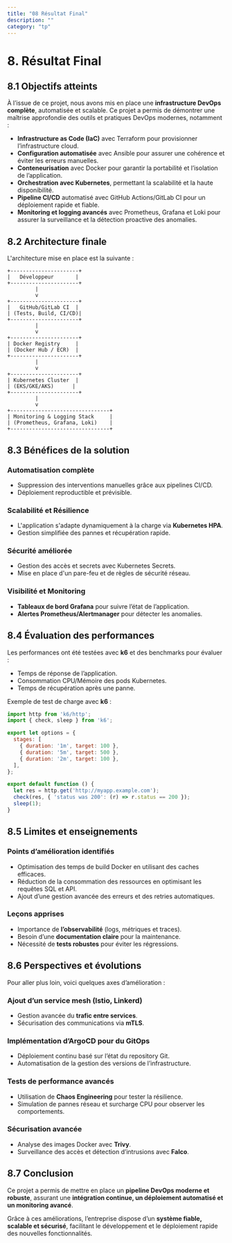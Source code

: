 ```yaml
---
title: "08 Résultat Final"
description: ""
category: "tp"
---
```



# 8. Résultat Final

## 8.1 Objectifs atteints
À l’issue de ce projet, nous avons mis en place une **infrastructure DevOps complète**, automatisée et scalable. Ce projet a permis de démontrer une maîtrise approfondie des outils et pratiques DevOps modernes, notamment :

- **Infrastructure as Code (IaC)** avec Terraform pour provisionner l’infrastructure cloud.
- **Configuration automatisée** avec Ansible pour assurer une cohérence et éviter les erreurs manuelles.
- **Conteneurisation** avec Docker pour garantir la portabilité et l’isolation de l’application.
- **Orchestration avec Kubernetes**, permettant la scalabilité et la haute disponibilité.
- **Pipeline CI/CD** automatisé avec GitHub Actions/GitLab CI pour un déploiement rapide et fiable.
- **Monitoring et logging avancés** avec Prometheus, Grafana et Loki pour assurer la surveillance et la détection proactive des anomalies.

## 8.2 Architecture finale
L'architecture mise en place est la suivante :

```
+----------------------+
|   Développeur       |
+----------------------+
         |
         v
+----------------------+
|   GitHub/GitLab CI  |
| (Tests, Build, CI/CD)|
+----------------------+
         |
         v
+----------------------+
| Docker Registry     |
| (Docker Hub / ECR)  |
+----------------------+
         |
         v
+----------------------+
| Kubernetes Cluster  |
| (EKS/GKE/AKS)      |
+----------------------+
         |
         v
+--------------------------------+
| Monitoring & Logging Stack     |
| (Prometheus, Grafana, Loki)    |
+--------------------------------+
```

## 8.3 Bénéfices de la solution
### **Automatisation complète**
- Suppression des interventions manuelles grâce aux pipelines CI/CD.
- Déploiement reproductible et prévisible.

### **Scalabilité et Résilience**
- L'application s'adapte dynamiquement à la charge via **Kubernetes HPA**.
- Gestion simplifiée des pannes et récupération rapide.

### **Sécurité améliorée**
- Gestion des accès et secrets avec Kubernetes Secrets.
- Mise en place d'un pare-feu et de règles de sécurité réseau.

### **Visibilité et Monitoring**
- **Tableaux de bord Grafana** pour suivre l’état de l’application.
- **Alertes Prometheus/Alertmanager** pour détecter les anomalies.

## 8.4 Évaluation des performances
Les performances ont été testées avec **k6** et des benchmarks pour évaluer :
- Temps de réponse de l’application.
- Consommation CPU/Mémoire des pods Kubernetes.
- Temps de récupération après une panne.

Exemple de test de charge avec **k6** :
```javascript
import http from 'k6/http';
import { check, sleep } from 'k6';

export let options = {
  stages: [
    { duration: '1m', target: 100 },
    { duration: '5m', target: 500 },
    { duration: '2m', target: 100 },
  ],
};

export default function () {
  let res = http.get('http://myapp.example.com');
  check(res, { 'status was 200': (r) => r.status == 200 });
  sleep(1);
}
```

## 8.5 Limites et enseignements
### **Points d’amélioration identifiés**
- Optimisation des temps de build Docker en utilisant des caches efficaces.
- Réduction de la consommation des ressources en optimisant les requêtes SQL et API.
- Ajout d’une gestion avancée des erreurs et des retries automatiques.

### **Leçons apprises**
- Importance de **l’observabilité** (logs, métriques et traces).
- Besoin d’une **documentation claire** pour la maintenance.
- Nécessité de **tests robustes** pour éviter les régressions.

## 8.6 Perspectives et évolutions
Pour aller plus loin, voici quelques axes d’amélioration :

### **Ajout d’un service mesh (Istio, Linkerd)**
- Gestion avancée du **trafic entre services**.
- Sécurisation des communications via **mTLS**.

### **Implémentation d’ArgoCD pour du GitOps**
- Déploiement continu basé sur l’état du repository Git.
- Automatisation de la gestion des versions de l’infrastructure.

### **Tests de performance avancés**
- Utilisation de **Chaos Engineering** pour tester la résilience.
- Simulation de pannes réseau et surcharge CPU pour observer les comportements.

### **Sécurisation avancée**
- Analyse des images Docker avec **Trivy**.
- Surveillance des accès et détection d’intrusions avec **Falco**.

## 8.7 Conclusion
Ce projet a permis de mettre en place un **pipeline DevOps moderne et robuste**, assurant une **intégration continue, un déploiement automatisé et un monitoring avancé**.

Grâce à ces améliorations, l’entreprise dispose d’un **système fiable, scalable et sécurisé**, facilitant le développement et le déploiement rapide des nouvelles fonctionnalités.


